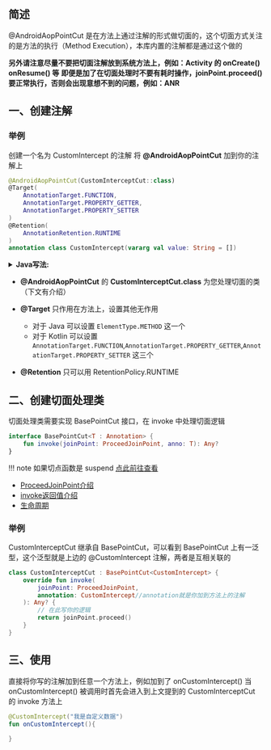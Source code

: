## 简述

@AndroidAopPointCut 是在方法上通过注解的形式做切面的，这个切面方式关注的是方法的执行（Method Execution），本库内置的注解都是通过这个做的



**另外请注意尽量不要把切面注解放到系统方法上，例如：Activity 的 onCreate() onResume() 等**
**即便是加了在切面处理时不要有耗时操作，joinPoint.proceed() 要正常执行，否则会出现意想不到的问题，例如：ANR**

## 一、创建注解

### 举例

创建一个名为 CustomIntercept 的注解 将 **@AndroidAopPointCut** 加到你的注解上

```kotlin
@AndroidAopPointCut(CustomInterceptCut::class)
@Target(
    AnnotationTarget.FUNCTION,
    AnnotationTarget.PROPERTY_GETTER,
    AnnotationTarget.PROPERTY_SETTER
)
@Retention(
    AnnotationRetention.RUNTIME
)
annotation class CustomIntercept(vararg val value: String = [])
```

<details>
<summary><strong>Java写法:</strong></summary>

```java
@AndroidAopPointCut(CustomInterceptCut.class)
@Target({ElementType.METHOD})
@Retention(RetentionPolicy.RUNTIME)
public @interface CustomIntercept {
    String[] value() default {};
}
```
</details>


- **@AndroidAopPointCut** 的 **CustomInterceptCut.class** 为您处理切面的类（下文有介绍）

- **@Target** 只作用在方法上，设置其他无作用
    - 对于 Java 可以设置 `ElementType.METHOD` 这一个
    - 对于 Kotlin 可以设置 `AnnotationTarget.FUNCTION`,`AnnotationTarget.PROPERTY_GETTER`,`AnnotationTarget.PROPERTY_SETTER` 这三个

- **@Retention** 只可以用 RetentionPolicy.RUNTIME

## 二、创建切面处理类

切面处理类需要实现 BasePointCut 接口，在 invoke 中处理切面逻辑

```kotlin
interface BasePointCut<T : Annotation> {
    fun invoke(joinPoint: ProceedJoinPoint, anno: T): Any?
}
```



!!! note
    如果切点函数是 suspend [点此前往查看](/AndroidAOP/zh/Suspend_cut)


- [ProceedJoinPoint介绍](/AndroidAOP/zh/ProceedJoinPoint)
- [invoke返回值介绍](/AndroidAOP/zh/Pointcut_return)
- [生命周期](/AndroidAOP/zh/FAQ/#6)

### 举例

CustomInterceptCut 继承自 BasePointCut，可以看到 BasePointCut 上有一泛型，这个泛型就是上边的 @CustomIntercept 注解，两者是互相关联的
```kotlin
class CustomInterceptCut : BasePointCut<CustomIntercept> {
    override fun invoke(
        joinPoint: ProceedJoinPoint,
        annotation: CustomIntercept//annotation就是你加到方法上的注解
    ): Any? {
        // 在此写你的逻辑
        return joinPoint.proceed()
    }
}
```
## 三、使用

直接将你写的注解加到任意一个方法上，例如加到了 onCustomIntercept() 当 onCustomIntercept() 被调用时首先会进入到上文提到的 CustomInterceptCut 的 invoke 方法上

```kotlin
@CustomIntercept("我是自定义数据")
fun onCustomIntercept(){
    
}

```


